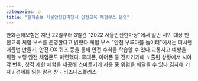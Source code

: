 ```yaml
---
categories: a
title: "한화손보 서울안전한마당서 안전교육 체험부스 운영"
---
```

한화손해보험은 지난 22일부터 3일간 "2022 서울안전한마당"에서 일반 시민 대상 안전교육 체험 부스를 운영한다고 밝혔다.체험 부스 "안전 부루마블 놀이터"에서는 피셔맨 매듭법 만들기, 안전 OX 퀴즈 등을 통해 안전 수칙을 학습할 수 있다.교통사고 예방을 위한 보행 안전 체험존도 마련했다. 휴대폰, 이어폰 등 전자기기에 노출된 상황에서 시야각 변화, 청각 제한 체험을 제공해 스마트기기 사용 중 위험을 깨달을 수 있다.김자혜 기자 / 경제를 읽는 맑은 창 - 비즈니스플러스